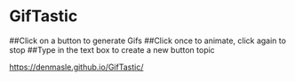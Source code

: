 # GifTastic

##Click on a button to generate Gifs
##Click once to animate, click again to stop
##Type in the text box to create a new button topic

https://denmasle.github.io/GifTastic/
